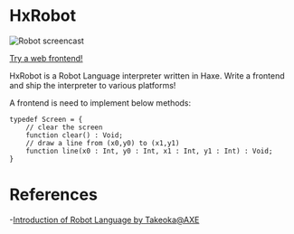 # HxRobot

![Robot screencast](https://cloud.githubusercontent.com/assets/1079715/4714711/03e1abb2-58f6-11e4-8ae7-f8bb9c5fc9e4.gif)

[Try a web frontend!](https://mandel59.github.io/hxrobot/)

HxRobot is a Robot Language interpreter written in Haxe. Write a frontend and ship the interpreter to various platforms!

A frontend is need to implement below methods:

```
typedef Screen = {
    // clear the screen
    function clear() : Void;
    // draw a line from (x0,y0) to (x1,y1)
    function line(x0 : Int, y0 : Int, x1 : Int, y1 : Int) : Void;
}
```

# References

-[Introduction of Robot Language by Takeoka@AXE](http://www.takeoka.org/~take/kvm/rob.html)
